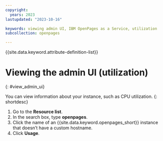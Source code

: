 ```yaml
---
copyright:
  years: 2023
lastupdated: "2023-10-16"

keywords: viewing admin UI, IBM OpenPages as a Service, utilization
subcollection: openpages

---
```

{{site.data.keyword.attribute-definition-list}}

# Viewing the admin UI (utilization) 
{: #view_admin_ui}

You can view information about your instance, such as CPU utilization.
{: shortdesc}

1. Go to the **Resource list**.
2. In the search box, type **openpages**.
3. Click the name of an {{site.data.keyword.openpages_short}} instance that doesn’t have a custom hostname.
4. Click **Usage**.
